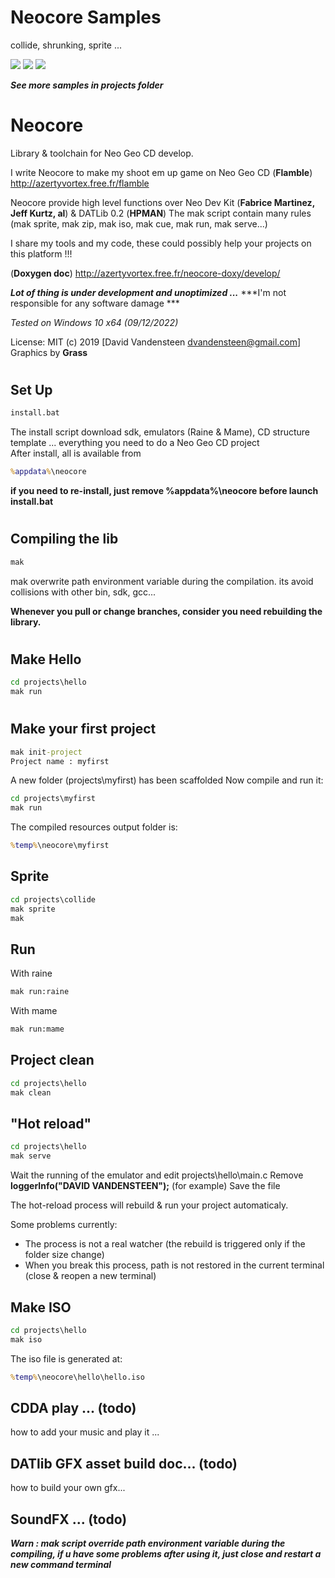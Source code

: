 # Neocore Samples
collide, shrunking, sprite ...

![](https://media.giphy.com/media/TLfbmyW3523z24WONz/giphy.gif)
![](https://media.giphy.com/media/iFUh5AEPD4XfvpsvJh/giphy.gif)
![](https://media.giphy.com/media/iJObJsdx6ud4zI7cS1/giphy.gif)

***See more samples in projects folder***


# Neocore
Library &amp; toolchain for Neo Geo CD develop.

I write Neocore to make my shoot em up game on Neo Geo CD
(**Flamble**) http://azertyvortex.free.fr/flamble

Neocore provide high level functions over Neo Dev Kit (**Fabrice Martinez, Jeff Kurtz, al**) & DATLib 0.2 (**HPMAN**)
The mak script contain many rules (mak sprite, mak zip, mak iso, mak cue, mak run, mak serve...)

I share my tools and my code, these could possibly help your projects on this platform !!!

(**Doxygen doc**) http://azertyvortex.free.fr/neocore-doxy/develop/

***Lot of thing is under development and unoptimized ...***
***I'm not responsible for any software damage ***

*Tested on Windows 10 x64 (09/12/2022)*  

License: MIT
(c) 2019 [David Vandensteen <dvandensteen@gmail.com>]
Graphics by **Grass**

#

## Set Up
```cmd
install.bat
```
The install script download sdk, emulators (Raine & Mame), CD structure template ... everything you need to do a Neo Geo CD project   
After install, all is available from
```cmd
%appdata%\neocore
```

**if you need to re-install, just remove %appdata%\neocore before launch install.bat**
#

## Compiling the lib
```cmd
mak
```
mak overwrite path environment variable during the compilation.
its avoid collisions with other bin, sdk, gcc...

**Whenever you pull or change branches, consider you need rebuilding the library.**

#

## Make Hello
```cmd
cd projects\hello
mak run
```
#

## Make your first project
```cmd
mak init-project
Project name : myfirst
```
A new folder (projects\\myfirst) has been scaffolded
Now compile and run it:
```cmd
cd projects\myfirst
mak run
```
The compiled resources output folder is:
```cmd
%temp%\neocore\myfirst
```

## Sprite
```cmd
cd projects\collide
mak sprite
mak
```
## Run
With raine   
```cmd
mak run:raine
```

With mame
```cmd
mak run:mame
```

## Project clean
```cmd
cd projects\hello
mak clean
```

## "Hot reload"
```cmd
cd projects\hello
mak serve
```
Wait the running of the emulator and edit projects\hello\main.c
Remove **loggerInfo("DAVID VANDENSTEEN");** (for example)
Save the file

The hot-reload process will rebuild & run your project automaticaly.

Some problems currently:
* The process is not a real watcher (the rebuild is triggered only if the folder size change)
* When you break this process, path is not restored in the current terminal (close & reopen a new terminal)

## Make ISO
```cmd
cd projects\hello
mak iso
```
The iso file is generated at:
```cmd
%temp%\neocore\hello\hello.iso
```

## CDDA play ... (todo)
how to add your music and play it ...
## DATlib GFX asset build doc... (todo)
how to build your own gfx...
## SoundFX ... (todo)

___***Warn : mak script override path environment variable during the compiling, if u have some problems after using it, just close and restart a new command terminal***___

